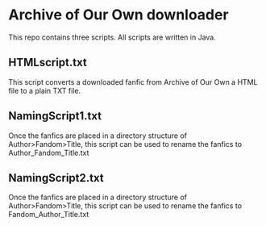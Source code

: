 # Archive of Our Own downloader

This repo contains three scripts. All scripts are written in Java.

## HTMLscript.txt
This script converts a downloaded fanfic from Archive of Our Own a HTML file to a plain TXT file.

## NamingScript1.txt
Once the fanfics are placed in a directory structure of Author>Fandom>Title, this script can be used to rename the fanfics to Author_Fandom_Title.txt

## NamingScript2.txt
Once the fanfics are placed in a directory structure of Author>Fandom>Title, this script can be used to rename the fanfics to Fandom_Author_Title.txt

